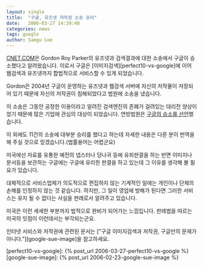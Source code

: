```yaml
---
layout: single
title:  "구글, 유즈넷 저작권 소송 승리"
date:   2006-03-27 14:39:40
categories: news
tags: google
author: Samgu Lee
---
```

[CNET.COM](http://news.com.com/Google+wins+a+court+battle/2100-1030_3-6050667.html?tag=nl)은 Gordon Roy Parker의 유즈넷과 검색결과에 대한 소송에서 구글이 승소했다고 알려왔습니다. 이로서 구글은 [이미지검색][perfect10-vs-google]에 이어 웹검색과 유즈넷까지 합법적으로 서비스할 수 있게 되었습니다.

Gordon은 2004년 구글이 운영하는 유즈넷과 웹검색 서버에 자신의 저작물이 저장되어 있기 때문에 자신의 저작권이 침해되었다고 법원에 소송을 냈습니다.

이 소송은 그동안 공정한 이용이라고 알려진 검색엔진의 존폐가 걸려있는 대리전 양상이었기 때문에 많은 기업에 관심의 대상이 되었습니다. 연방법원은 [구글의 승소를 선언](http://dw.com.com/redir?destUrl=http%3A%2F%2Fwww.paed.uscourts.gov%2Fdocuments%2Fopinions%2F06D0306P.pdf&siteId=3&oId=2100-1030-6050667&ontId=1023&lop=nl.ex)했습니다.

이 외에도 11건의 소송에 대부분 승리를 했다고 하는데 자세한 내용은 다른 분이 번역을 해 주실 것으로 믿겠습니다.(법률용어는 어렵군요)

미국에선 자료를 유통한 예전의 넵스터나 당나귀 등에 유죄판결을 하는 반면 이미지나 문서등을 보관하는 구글에는 구글에 유리한 판결을 하고 있는데 그 이유를 생각해 볼 필요가 있습니다.

대체적으로 서비스업체가 의도적으로 편집하지 않는 기계적인 일에는 개인이나 단체의 손해를 인정하지 않는 것 같습니다. 하지만, 그 일이 영업에 방해가 된다면 그러한 서비스는 유지 될 수 없다는 사실을 판례로서 알려주고 있습니다.

미국은 이런 세세한 부분까지 법적으로 완비가 되어가는 느낌입니다. 판례법을 따르는 미국의 잇점이 이런데서는 부각되는군요.

인터넷 서비스와 저작권에 관련된 문서는 ["구글 이미지검색과 저작권, 구글만의 문제가 아니다."][google-sue-image]을 참고하세요.

[perfect10-vs-google]: {% post_url 2006-03-27-perfect10-vs-google %}
[google-sue-image]: {% post_url 2006-02-23-google-sue-image %}
